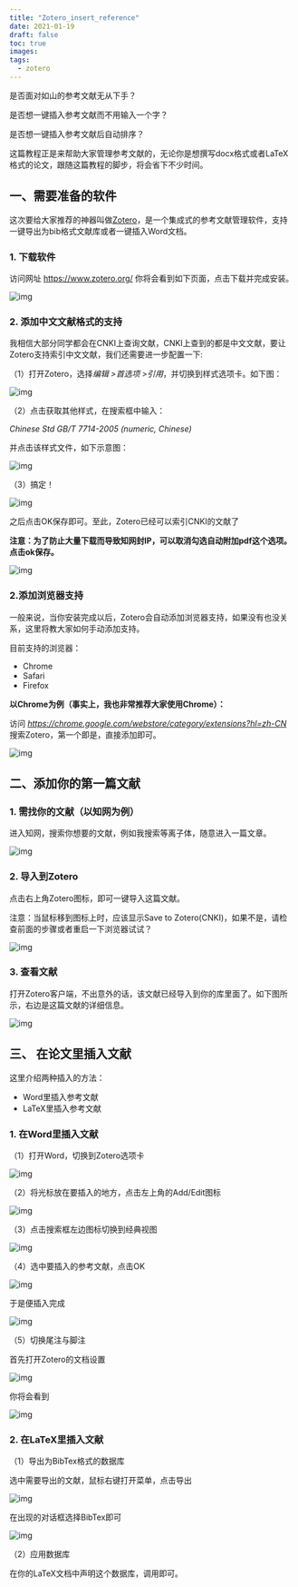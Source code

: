 ```yaml
---
title: "Zotero_insert_reference"
date: 2021-01-19
draft: false
toc: true
images:
tags: 
  - zotero
---
```


是否面对如山的参考文献无从下手？

是否想一键插入参考文献而不用输入一个字？

是否想一键插入参考文献后自动排序？

这篇教程正是来帮助大家管理参考文献的，无论你是想撰写docx格式或者LaTeX格式的论文，跟随这篇教程的脚步，将会省下不少时间。

## 一、需要准备的软件

这次要给大家推荐的神器叫做[Zotero](https://www.zotero.org/)，是一个集成式的参考文献管理软件，支持一键导出为bib格式文献库或者一键插入Word文档。

### 1. 下载软件

访问网址 https://www.zotero.org/ 你将会看到如下页面，点击下载并完成安装。

![img](https://media.licdn.cn/dms/image/C5112AQEIWNTJMW2uIA/article-inline_image-shrink_1500_2232/0/1527387898527?e=1616630400&v=beta&t=Y1D7ij9cLxniC9LDpgY1XJK4keTfI4jrV2M43dZijP8)

### 2. 添加中文文献格式的支持

我相信大部分同学都会在CNKI上查询文献，CNKI上查到的都是中文文献，要让Zotero支持索引中文文献，我们还需要进一步配置一下:

（1）打开Zotero，选择*编辑 >首选项 >引用*，并切换到样式选项卡。如下图：

![img](https://media.licdn.cn/dms/image/C5112AQFrfR2t5DNejg/article-inline_image-shrink_1000_1488/0/1527388219870?e=1616630400&v=beta&t=E-qOJBlc-XrTTLZg3BU6--9zZiaqBWPpoRX0E09SgWA)

（2）点击获取其他样式，在搜索框中输入：

*Chinese Std GB/T 7714-2005 (numeric, Chinese)*

并点击该样式文件，如下示意图：

![img](https://media.licdn.cn/dms/image/C5112AQGkG_39icsBAA/article-inline_image-shrink_1500_2232/0/1527388357362?e=1616630400&v=beta&t=Tp_xq9LtffcVMnOYnUXyJH1fNci_q6M80cGeJvjVkX4)

（3）搞定！

![img](https://media.licdn.cn/dms/image/C5112AQF-iOvtJ8OSMg/article-inline_image-shrink_1000_1488/0/1527388442535?e=1616630400&v=beta&t=R5LUJUseoTblS81vL7ToUWOFqXQP8sz7jpQg1rhm3Vg)

之后点击OK保存即可。至此，Zotero已经可以索引CNKI的文献了

**注意：为了防止大量下载而导致知网封IP，可以取消勾选自动附加pdf这个选项。点击ok保存。**

![img](https://media.licdn.cn/dms/image/C5112AQEjv7Ys48lnyA/article-inline_image-shrink_1500_2232/0/1527388524513?e=1616630400&v=beta&t=yaLAEL82fpyLngUM8tpHpwkYtVQiKdF_lY_yqaZbxDQ)

### 2.添加浏览器支持

一般来说，当你安装完成以后，Zotero会自动添加浏览器支持，如果没有也没关系，这里将教大家如何手动添加支持。

目前支持的浏览器：

- Chrome
- Safari
- Firefox

**以Chrome为例（事实上，我也非常推荐大家使用Chrome）：**

访问 *https://chrome.google.com/webstore/category/extensions?hl=zh-CN* 搜索Zotero，第一个即是，直接添加即可。

![img](https://media.licdn.cn/dms/image/C5112AQEv6iNZjlZCUw/article-inline_image-shrink_1500_2232/0/1527388687891?e=1616630400&v=beta&t=1Fm97KCGRVZhnirtOEQlSm2uZm_WMs_0ARR9jXzCu1A)

## 二、添加你的第一篇文献

### 1. 需找你的文献（以知网为例）

进入知网，搜索你想要的文献，例如我搜索等离子体，随意进入一篇文章。

![img](https://media.licdn.cn/dms/image/C5112AQHgOmPUhKjjdA/article-inline_image-shrink_1000_1488/0/1527388776803?e=1616630400&v=beta&t=d0rdd2UPbzRTyYWZmPVuuiuuAMrT1eSqqweut-3lqeo)

### 2. 导入到Zotero

点击右上角Zotero图标，即可一键导入这篇文献。

注意：当鼠标移到图标上时，应该显示Save to Zotero(CNKI)，如果不是，请检查前面的步骤或者重启一下浏览器试试？

![img](https://media.licdn.cn/dms/image/C5112AQE2bXMTiwsXEw/article-inline_image-shrink_1000_1488/0/1527388874159?e=1616630400&v=beta&t=g8YDqYCTQHpSE2Tc_oUcPRsQah3c7ioIbEXolHVvy3A)

### 3. 查看文献

打开Zotero客户端，不出意外的话，该文献已经导入到你的库里面了。如下图所示，右边是这篇文献的详细信息。

![img](https://media.licdn.cn/dms/image/C5112AQGDRu8s9ZoF_A/article-inline_image-shrink_1000_1488/0/1527388943984?e=1616630400&v=beta&t=PBklKgO4uCyX0lrLAlxYSEMDT9wnaWhd2U6HrA72Oeg)

## 三、 在论文里插入文献

这里介绍两种插入的方法：

- Word里插入参考文献
- LaTeX里插入参考文献

### 1. 在Word里插入文献

（1）打开Word，切换到Zotero选项卡

![img](https://media.licdn.cn/dms/image/C5112AQEDkaz-0iOc3A/article-inline_image-shrink_1000_1488/0/1527389069182?e=1616630400&v=beta&t=O-IZKtKBooWrgBUxNVU8jWuccdDlvJyuaP94OYaMDt0)

（2）将光标放在要插入的地方，点击左上角的Add/Edit图标

![img](https://media.licdn.cn/dms/image/C5112AQFm5mo4y8DRlg/article-inline_image-shrink_1000_1488/0/1527389083030?e=1616630400&v=beta&t=3CbgCG0PDZOZ_o_l1d_3I67fyhT8wPW_xRyQnbfpUvs)

（3）点击搜索框左边图标切换到经典视图

![img](https://media.licdn.cn/dms/image/C5112AQE78w-uzBPOFw/article-inline_image-shrink_1000_1488/0/1527389103157?e=1616630400&v=beta&t=KFNY-fz2hWuFoo_lncKQsqyfG9UQhWVxRT8cH7y4k8I)

（4）选中要插入的参考文献，点击OK

![img](https://media.licdn.cn/dms/image/C5112AQEVY0JYBH-SBA/article-inline_image-shrink_1000_1488/0/1527389129375?e=1616630400&v=beta&t=nJq4K-niALPmlCtjOiu2VuL5GJ-LLrH8pCVM0p6tg6E)

于是便插入完成

![img](https://media.licdn.cn/dms/image/C5112AQHVYHgpEW9Zng/article-inline_image-shrink_1000_1488/0/1527389187525?e=1616630400&v=beta&t=tFRccjQYl1DZ2k_xkADzu_-T86bL-dg88R3-9w3LJGY)

（5）切换尾注与脚注

首先打开Zotero的文档设置

![img](https://media.licdn.cn/dms/image/C5112AQE7ZNMtVAYmPQ/article-inline_image-shrink_1000_1488/0/1527389241715?e=1616630400&v=beta&t=oWGZoIH1M6D5JTuyfxBIhGdsZ1BE2HjrBZ-EshmT75s)

你将会看到

![img](https://media.licdn.cn/dms/image/C5112AQHFMA4m3AFY9Q/article-inline_image-shrink_1000_1488/0/1527389257747?e=1616630400&v=beta&t=fE7sG8umqadvHN9Wj7PaF9iRVkFGBRZCWtjSM1iOtWY)

### 2. 在LaTeX里插入文献

（1）导出为BibTex格式的数据库

选中需要导出的文献，鼠标右键打开菜单，点击导出

![img](https://media.licdn.cn/dms/image/C5112AQFa2R_YbLl7vA/article-inline_image-shrink_1000_1488/0/1527389337149?e=1616630400&v=beta&t=EAwIc7rYo-ps0NdIY8J6KcWUBAu8UDkFFZYzjmkeo4U)

在出现的对话框选择BibTex即可

![img](https://media.licdn.cn/dms/image/C5112AQGgfKRIc22Wxw/article-inline_image-shrink_1000_1488/0/1527389372049?e=1616630400&v=beta&t=lAUzxV9iWR9tbTdIQtHlrn-WMGvJwAwBvbVEm1VTHHA)

（2）应用数据库

在你的LaTeX文档中声明这个数据库，调用即可。